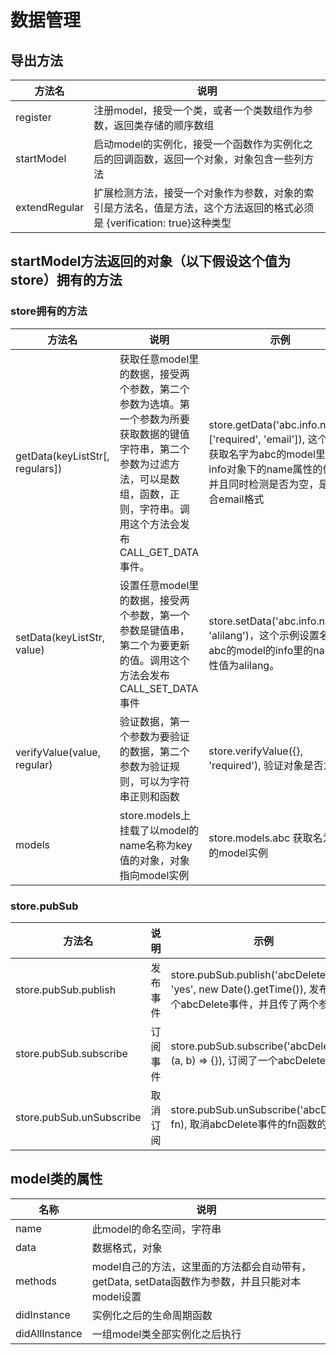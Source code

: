# 数据管理

## 导出方法

| 方法名 | 说明 |
|-------|-----|
| register | 注册model，接受一个类，或者一个类数组作为参数，返回类存储的顺序数组 |
| startModel | 启动model的实例化，接受一个函数作为实例化之后的回调函数，返回一个对象，对象包含一些列方法 |
| extendRegular | 扩展检测方法，接受一个对象作为参数，对象的索引是方法名，值是方法，这个方法返回的格式必须是 {verification: true}这种类型 |

## startModel方法返回的对象（以下假设这个值为store）拥有的方法

### store拥有的方法

| 方法名 | 说明 | 示例 |
|-------|-----|------|
| getData(keyListStr[, regulars]) | 获取任意model里的数据，接受两个参数，第二个参数为选填。第一个参数为所要获取数据的键值字符串，第二个参数为过滤方法，可以是数组，函数，正则，字符串。调用这个方法会发布CALL_GET_DATA事件。 | store.getData('abc.info.name', ['required', 'email']), 这个方法获取名字为abc的model里的info对象下的name属性的值，并且同时检测是否为空，是否符合email格式 |
| setData(keyListStr, value) | 设置任意model里的数据，接受两个参数，第一个参数是键值串，第二个为要更新的值。调用这个方法会发布CALL_SET_DATA 事件 | store.setData('abc.info.name', 'alilang')，这个示例设置名为abc的model的info里的name属性值为alilang。|
| verifyValue(value, regular) | 验证数据，第一个参数为要验证的数据，第二个参数为验证规则，可以为字符串正则和函数 | store.verifyValue({}, 'required'), 验证对象是否为空 |
| models | store.models上挂载了以model的name名称为key值的对象，对象指向model实例 | store.models.abc 获取名为abc的model实例 |

### store.pubSub 
| 方法名 | 说明 | 示例 |
|------|------|-----|
| store.pubSub.publish | 发布事件 | store.pubSub.publish('abcDelete', 'yes', new Date().getTime()), 发布了一个abcDelete事件，并且传了两个参数 |
| store.pubSub.subscribe | 订阅事件 | store.pubSub.subscribe('abcDelete', (a, b) => {}), 订阅了一个abcDelete事件 |
| store.pubSub.unSubscribe | 取消订阅 | store.pubSub.unSubscribe('abcDelete', fn), 取消abcDelete事件的fn函数的订阅 |

## model类的属性 

| 名称 | 说明 |
|-----|------|
| name | 此model的命名空间，字符串 |
| data | 数据格式，对象 |
| methods | model自己的方法，这里面的方法都会自动带有，getData, setData函数作为参数，并且只能对本model设置 |
| didInstance | 实例化之后的生命周期函数 |
| didAllInstance | 一组model类全部实例化之后执行 |